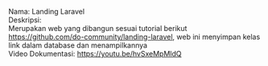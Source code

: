 Nama: Landing Laravel </br>
Deskripsi: </br>
Merupakan web yang dibangun sesuai tutorial berikut https://github.com/do-community/landing-laravel, web ini menyimpan kelas link dalam database dan menampilkannya </br>
Video Dokumentasi: https://youtu.be/hvSxeMpMldQ
